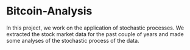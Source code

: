 # Bitcoin-Analysis
In this project, we work on the application of stochastic processes. We extracted the stock market data for the past couple of years and made some analyses of the stochastic process of the data.